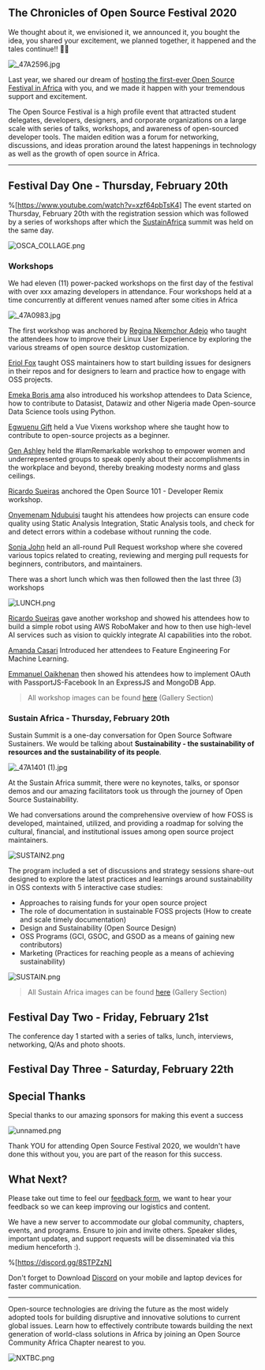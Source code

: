 ## The Chronicles of Open Source Festival 2020

We thought about it, we envisioned it, we announced it, you bought the idea, you shared your excitement, we planned together, it happened and the tales continue!! 🎉🎉

![_47A2596.jpg](https://cdn.hashnode.com/res/hashnode/image/upload/v1584014138139/uqUcXQxlz.jpeg)

Last year, we shared our dream of [hosting the first-ever Open Source Festival in Africa](https://blog.oscafrica.org/announcing-open-source-festival-2020-ck1hwf1mf00fl0ms1ntuk35ha) with you, and we made it happen with your tremendous support and excitement.

The Open Source Festival is a high profile event that attracted student delegates, developers, designers, and corporate organizations on a large scale with series of talks, workshops, and awareness of open-sourced developer tools. The maiden edition was a forum for networking, discussions, and ideas proration around the latest happenings in technology as well as the growth of open source in Africa.

---

## Festival Day One - Thursday, February 20th

%[https://www.youtube.com/watch?v=xzf64pbTsK4]
The event started on Thursday, February 20th with the registration session which was followed by a series of workshops after which the [SustainAfrica](https://festival.oscafrica.org/sustain-africa) summit was held on the same day.

![OSCA_COLLAGE.png](https://cdn.hashnode.com/res/hashnode/image/upload/v1584268211551/ET0ianYbd.png)


### Workshops

We had eleven (11) power-packed workshops on the first day of the festival with over xxx amazing developers in attendance. Four workshops held at a time concurrently at different venues named after some cities in Africa

![_47A0983.jpg](https://cdn.hashnode.com/res/hashnode/image/upload/v1584276938387/oX8c_WDFa.jpeg)

The first workshop was anchored by [Regina Nkemchor Adejo](https://oscafest.sched.com/speaker/nkemregina) who taught the attendees how to improve their Linux User Experience by exploring the various streams of open source desktop customization.

[Eriol Fox](https://oscafest.sched.com/speaker/eriolfox1) taught OSS maintainers how to start building issues for designers in their repos and for designers to learn and practice how to engage with OSS projects.

[Emeka Boris ama](https://oscafest.sched.com/speaker/borisphilosophy) also introduced his workshop attendees to Data Science, how to contribute to Datasist, Datawiz and other Nigeria made Open-source Data Science tools using Python.

[Egwuenu Gift](https://oscafest.sched.com/speaker/laurandidi21) held a Vue Vixens workshop where she taught how to contribute to open-source projects as a beginner.

[Gen Ashley](https://oscafest.sched.com/speaker/coder.inheels) held the #IamRemarkable workshop to empower women and underrepresented groups to speak openly about their accomplishments in the workplace and beyond, thereby breaking modesty norms and glass ceilings.

[Ricardo Sueiras](https://oscafest.sched.com/speaker/ricsue) anchored the Open Source 101 - Developer Remix workshop.

[Onyemenam Ndubuisi](https://oscafest.sched.com/speaker/onyemenamndu) taught his attendees how projects can ensure code quality using Static Analysis Integration, Static Analysis tools, and check for and detect errors within a codebase without running the code. 

[Sonia John](https://oscafest.sched.com/speaker/sj.sonia) held an all-round Pull Request workshop where she covered various topics related to creating, reviewing and merging pull requests for beginners, contributors, and maintainers.

There was a short lunch which was then followed then the last three (3) workshops

![LUNCH.png](https://cdn.hashnode.com/res/hashnode/image/upload/v1584279930369/OKmMJRs2t.png)

[Ricardo Sueiras](https://oscafest.sched.com/speaker/ricsue) gave another workshop and showed his attendees how to build a simple robot using AWS RoboMaker and how to then use high-level AI services such as vision to quickly integrate AI capabilities into the robot.

[Amanda Casari](https://oscafest.sched.com/speaker/amcasari) Introduced her attendees to Feature Engineering For Machine Learning.

[Emmanuel Oaikhenan](https://oscafest.sched.com/speaker/odia.emma) then showed his attendees how to implement OAuth with PassportJS-Facebook In an ExpressJS and MongoDB App.

> All workshop images can be found [here](http://festival.oscafrica.org/) (Gallery Section)  

### Sustain Africa - Thursday, February 20th

Sustain Summit is a one-day conversation for Open Source Software Sustainers. We would be talking about **Sustainability - the sustainability of resources and the sustainability of its people**.

![_47A1401 (1).jpg](https://cdn.hashnode.com/res/hashnode/image/upload/v1584283091266/qXoYzGpJs.jpeg)

At the Sustain Africa summit, there were no keynotes, talks, or sponsor demos and our amazing facilitators took us through the journey of Open Source Sustainability.

We had conversations around the comprehensive overview of how FOSS is developed, maintained, utilized, and providing a roadmap for solving the cultural, financial, and institutional issues among open source project maintainers.

![SUSTAIN2.png](https://cdn.hashnode.com/res/hashnode/image/upload/v1584283918527/MMKLmPF3s.png)

The program included a set of discussions and strategy sessions share-out designed to explore the latest practices and learnings around sustainability in OSS contexts with 5 interactive case studies:

- Approaches to raising funds for your open source project
- The role of documentation in sustainable FOSS projects (How to create and scale timely documentation)
- Design and Sustainability (Open Source Design)
- OSS Programs (GCI, GSOC, and GSOD as a means of gaining new contributors)
- Marketing (Practices for reaching people as a means of achieving sustainability)

![SUSTAIN.png](https://cdn.hashnode.com/res/hashnode/image/upload/v1584283506400/E_EZMsz1k.png)

> All Sustain Africa images can be found [here](http://festival.oscafrica.org/) (Gallery Section)

## Festival Day Two - Friday, February 21st

The conference day 1 started with a series of talks, lunch, interviews, networking, Q/As and photo shoots.

## Festival Day Three - Saturday, February 22th


## Special Thanks

Special thanks to our amazing sponsors for making this event a success

![unnamed.png](https://cdn.hashnode.com/res/hashnode/image/upload/v1584327422346/ak7D6iI1D.png)

Thank YOU for attending Open Source Festival 2020, we wouldn't have done this without you, you are part of the reason for this success.

## What Next?

Please take out time to feel our [feedback form](https://bit.ly/osf-2020-feedback), we want to hear your feedback so we can keep improving our logistics and content.

We have a new server to accommodate our global community, chapters, events, and programs. Ensure to join and invite others. Speaker slides, important updates, and support requests will be disseminated via this medium henceforth :).

%[https://discord.gg/8STPZzN]

Don't forget to Download [Discord](https://discordapp.com/) on your mobile and laptop devices for faster communication.

---

Open-source technologies are driving the future as the most widely adopted tools for building disruptive and innovative solutions to current global issues. Learn how to effectively contribute towards building the next generation of world-class solutions in Africa by joining an Open Source Community Africa Chapter nearest to you.

![NXTBC.png](https://cdn.hashnode.com/res/hashnode/image/upload/v1582063720929/5cEREkL07.png)
